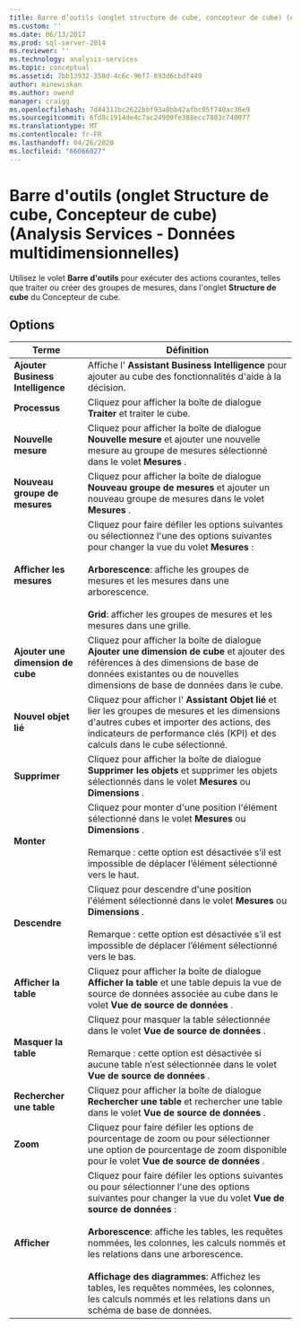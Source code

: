 ```yaml
---
title: Barre d’outils (onglet structure de cube, concepteur de cube) (Analysis Services-données multidimensionnelles) | Microsoft Docs
ms.custom: ''
ms.date: 06/13/2017
ms.prod: sql-server-2014
ms.reviewer: ''
ms.technology: analysis-services
ms.topic: conceptual
ms.assetid: 7bb13932-350d-4c6c-96f7-893d6cbdf449
author: minewiskan
ms.author: owend
manager: craigg
ms.openlocfilehash: 7d44311bc2622bbf93a8bb42afbc05f740ac36e9
ms.sourcegitcommit: 6fd8c1914de4c7ac24900fe388ecc7883c740077
ms.translationtype: MT
ms.contentlocale: fr-FR
ms.lasthandoff: 04/26/2020
ms.locfileid: "66066027"
---
```

# <a name="toolbar-cube-structure-tab-cube-designer-analysis-services---multidimensional-data"></a>Barre d'outils (onglet Structure de cube, Concepteur de cube) (Analysis Services - Données multidimensionnelles)
  Utilisez le volet **Barre d'outils** pour exécuter des actions courantes, telles que traiter ou créer des groupes de mesures, dans l'onglet **Structure de cube** du Concepteur de cube.  
  
## <a name="options"></a>Options  
  
|Terme|Définition|  
|----------|----------------|  
|**Ajouter Business Intelligence**|Affiche l' **Assistant Business Intelligence** pour ajouter au cube des fonctionnalités d'aide à la décision.|  
|**Processus**|Cliquez pour afficher la boîte de dialogue **Traiter** et traiter le cube.|  
|**Nouvelle mesure**|Cliquez pour afficher la boîte de dialogue **Nouvelle mesure** et ajouter une nouvelle mesure au groupe de mesures sélectionné dans le volet **Mesures** .|  
|**Nouveau groupe de mesures**|Cliquez pour afficher la boîte de dialogue **Nouveau groupe de mesures** et ajouter un nouveau groupe de mesures dans le volet **Mesures** .|  
|**Afficher les mesures**|Cliquez pour faire défiler les options suivantes ou sélectionnez l'une des options suivantes pour changer la vue du volet **Mesures** :<br /><br /> **Arborescence**: affiche les groupes de mesures et les mesures dans une arborescence.<br /><br /> **Grid**: afficher les groupes de mesures et les mesures dans une grille.|  
|**Ajouter une dimension de cube**|Cliquez pour afficher la boîte de dialogue **Ajouter une dimension de cube** et ajouter des références à des dimensions de base de données existantes ou de nouvelles dimensions de base de données dans le cube.|  
|**Nouvel objet lié**|Cliquez pour afficher l' **Assistant Objet lié** et lier les groupes de mesures et les dimensions d'autres cubes et importer des actions, des indicateurs de performance clés (KPI) et des calculs dans le cube sélectionné.|  
|**Supprimer**|Cliquez pour afficher la boîte de dialogue **Supprimer les objets** et supprimer les objets sélectionnés dans le volet **Mesures** ou **Dimensions** .|  
|**Monter**|Cliquez pour monter d'une position l'élément sélectionné dans le volet **Mesures** ou **Dimensions** .<br /><br /> Remarque : cette option est désactivée s’il est impossible de déplacer l’élément sélectionné vers le haut.|  
|**Descendre**|Cliquez pour descendre d'une position l'élément sélectionné dans le volet **Mesures** ou **Dimensions** .<br /><br /> Remarque : cette option est désactivée s’il est impossible de déplacer l’élément sélectionné vers le bas.|  
|**Afficher la table**|Cliquez pour afficher la boîte de dialogue **Afficher la table** et une table depuis la vue de source de données associée au cube dans le volet **Vue de source de données** .|  
|**Masquer la table**|Cliquez pour masquer la table sélectionnée dans le volet **Vue de source de données** .<br /><br /> Remarque : cette option est désactivée si aucune table n’est sélectionnée dans le volet **Vue de source de données** .|  
|**Rechercher une table**|Cliquez pour afficher la boîte de dialogue **Rechercher une table** et rechercher une table dans le volet **Vue de source de données** .|  
|**Zoom**|Cliquez pour faire défiler les options de pourcentage de zoom ou pour sélectionner une option de pourcentage de zoom disponible pour le volet **Vue de source de données** .|  
|**Afficher**|Cliquez pour faire défiler les options suivantes ou pour sélectionner l'une des options suivantes pour changer la vue du volet **Vue de source de données** :<br /><br /> **Arborescence**: affiche les tables, les requêtes nommées, les colonnes, les calculs nommés et les relations dans une arborescence.<br /><br /> **Affichage des diagrammes**: Affichez les tables, les requêtes nommées, les colonnes, les calculs nommés et les relations dans un schéma de base de données.|  
  
  
